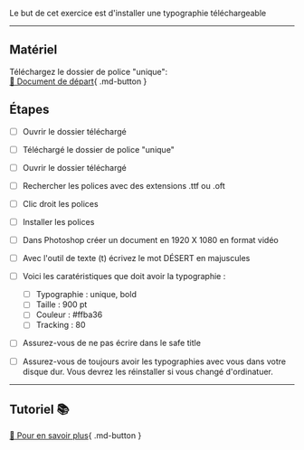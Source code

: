 Le but de cet exercice est d'installer une typographie téléchargeable
***  

## Matériel
Téléchargez le dossier de police "unique":      
[📁 Document de départ](https://cmontmorency365-my.sharepoint.com/:f:/g/personal/flpilote_cmontmorency_qc_ca/EjI_vOcd3nNJoxX-YMvtzr0BvAJGrpnArev0RWH74MjVwQ?e=veL2bB){ .md-button }   <br>



## Étapes

- [ ] Ouvrir le dossier téléchargé
- [ ] Téléchargé le dossier de police "unique"
- [ ] Ouvrir le dossier téléchargé
- [ ] Rechercher les polices avec des extensions .ttf ou .oft
- [ ] Clic droit les polices
- [ ] Installer les polices
- [ ] Dans Photoshop créer un document en 1920 X 1080 en format vidéo
- [ ] Avec l'outil de texte (t) écrivez le mot DÉSERT en majuscules
- [ ] Voici les caratéristiques que doit avoir la typographie :
  - [ ] Typographie : unique, bold
  - [ ] Taille : 900 pt
  - [ ] Couleur : #ffba36
  - [ ] Tracking : 80
- [ ] Assurez-vous de ne pas écrire dans le safe title
- [ ] Assurez-vous de toujours avoir les typographies avec vous dans votre disque dur. Vous devrez les réinstaller si vous changé d'ordinatuer. 
      
      


***  
## Tutoriel 📚
[📖 Pour en savoir plus](https://cmontmorency365-my.sharepoint.com/:v:/g/personal/flpilote_cmontmorency_qc_ca/EY9E_od0N_RAkXPuA25134QB1Md_l5bCWuzIIHh7N-I7fw?nav=eyJyZWZlcnJhbEluZm8iOnsicmVmZXJyYWxBcHAiOiJPbmVEcml2ZUZvckJ1c2luZXNzIiwicmVmZXJyYWxBcHBQbGF0Zm9ybSI6IldlYiIsInJlZmVycmFsTW9kZSI6InZpZXciLCJyZWZlcnJhbFZpZXciOiJNeUZpbGVzTGlua0NvcHkifX0&e=jo6Cug){ .md-button }   <br>





